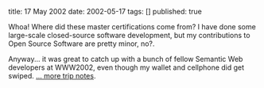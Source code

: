 title: 17 May 2002
date: 2002-05-17
tags: []
published: true

Whoa! Where did these master certifications come from?
I have done some large-scale closed-source software
development, but my contributions to Open Source
Software are pretty minor, no?.

<p> <p>Anyway... it was great to catch up with
a bunch of fellow Semantic Web developers
at WWW2002, even though my wallet and cellphone
did get swiped. <a
href="http://www.w3.org/2002/05hi-dc/trip">... more trip
notes</a>.